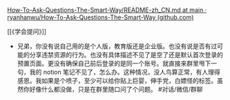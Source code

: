 [How-To-Ask-Questions-The-Smart-Way/README-zh_CN.md at main · ryanhanwu/How-To-Ask-Questions-The-Smart-Way (github.com)](https://github.com/ryanhanwu/How-To-Ask-Questions-The-Smart-Way/blob/main/README-zh_CN.md)

[[《学会提问》]]

- 兄弟，你没有说自己用的是个人版，教育版还是企业版。也没有说是否有过可能的分享违禁资源的行为。也没有具体描述不见了是空了还是默认首次登录的预置页面。更没有确保自己前后登录的是同一个账号。就直接来群里甩下一句，我的 notion 笔记不见了，怎么办。这种情况，没人鸟算正常，有人理得感恩。我如果是个喷子，至少可以给你贴上巨婴，伸手党，白嫖怪的标签。虽然你好像什么都没做，只是在群里随口问了个问题。 #对话/微信/群聊
